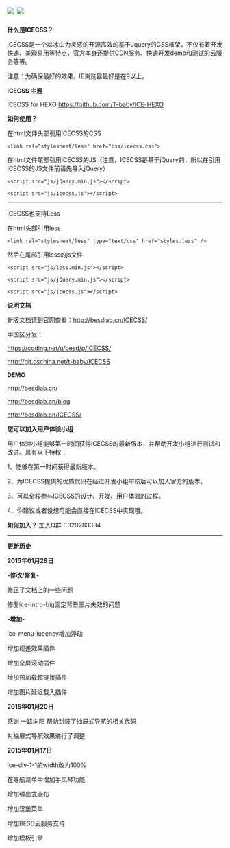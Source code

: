 ![](http://cdn.besdlab.cn/icecss/compatible.gif)
![](http://cdn.besdlab.cn/icecss-yqh.jpg)
======

**什么是ICECSS？**

ICECSS是一个以冰山为灵感的开源高效的基于Jquery的CSS框架，不仅有着开发快速、美观易用等特点，官方本身还提供CDN服务、快速开发demo和测试的云服务等等。

注意：为确保最好的效果，IE浏览器最好是在9以上。

**ICECSS 主题**

ICECSS for HEXO:<a href="https://github.com/T-baby/ICE-HEXO">https://github.com/T-baby/ICE-HEXO</a>

**如何使用？**

在html文件头部引用ICECSS的CSS

`<link rel="stylesheet/less" href="css/icecss.css">`

在html文件尾部引用ICECSS的JS（注意，ICECSS是基于jQuery的，所以在引用ICECSS的JS文件前请先导入jQuery）

`<script src="js/jQuery.min.js"></script>`

`<script src="js/icecss.js"></script>`

------------------------

ICECSS也支持Less

在html头部引用less

`<link rel="stylesheet/less" type="text/css" href="styles.less" />`

然后在尾部引用less的js文件

`<script src="js/less.min.js"></script>`

`<script src="js/jQuery.min.js"></script>`

`<script src="js/icecss.js"></script>`

**说明文档**

新版文档请到官网查看：<a href="http://besdlab.cn/ICECSS/">http://besdlab.cn/ICECSS/</a>

中国区分发：

<a href="https://coding.net/u/besd/p/ICECSS/">https://coding.net/u/besd/p/ICECSS/</a>

<a href="http://git.oschina.net/t-baby/ICECSS">http://git.oschina.net/t-baby/ICECSS</a>

**DEMO**

http://besdlab.cn/

http://besdlab.cn/blog

http://besdlab.cn/ICECSS/

**您可以加入用户体验小组**

用户体验小组能够第一时间获得ICECSS的最新版本，并帮助开发小组进行测试和改进。具有以下特权：

1、能够在第一时间获得最新版本。

2、为ICECSS提供的优质代码在经过开发小组审核后可以加入官方的版本。

3、可以全程参与ICECSS的设计、开发、用户体验的过程。

4、你建议或者设想可能会直接在ICECSS中实现哦。


**如何加入？**
加入Q群：320283384

------------------------
**更新历史**

****2015年01月29日****

******-修改/修复-******

修正了文档上的一些问题

修复ice-intro-big固定背景图片失效的问题

******-增加-******

ice-menu-lucency增加浮动

增加视差效果插件

增加全屏滚动插件

增加预加载超链接插件

增加图片延迟载入插件

****2015年01月20日****

感谢 一路向阳 帮助封装了抽屉式导航的相关代码

对抽屉式导航效果进行了调整

****2015年01月17日****

ice-div-1-1的width改为100%

在导航菜单中增加手风琴功能

增加弹出式画布

增加汉堡菜单

增加BESD云服务支持

增加模板引擎